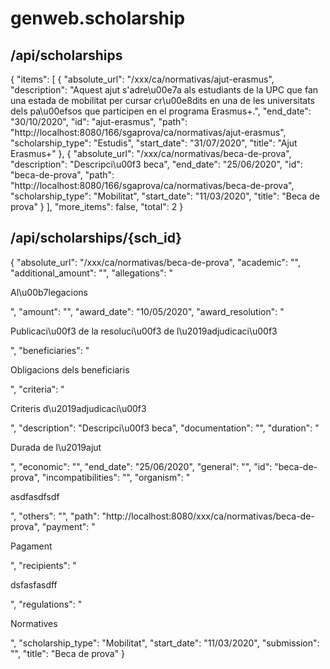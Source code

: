 # genweb.scholarship

## /api/scholarships

{
  "items": [
    {
      "absolute_url": "/xxx/ca/normativas/ajut-erasmus",
      "description": "Aquest ajut s'adre\u00e7a als estudiants de la UPC que fan una estada de mobilitat per cursar cr\u00e8dits en una de les universitats dels pa\u00efsos que participen en el programa Erasmus+.",
      "end_date": "30/10/2020",
      "id": "ajut-erasmus",
      "path": "http://localhost:8080/166/sgaprova/ca/normativas/ajut-erasmus",
      "scholarship_type": "Estudis",
      "start_date": "31/07/2020",
      "title": "Ajut Erasmus+"
    },
    {
      "absolute_url": "/xxx/ca/normativas/beca-de-prova", 
      "description": "Descripci\u00f3 beca",
      "end_date": "25/06/2020",
      "id": "beca-de-prova",
      "path": "http://localhost:8080/166/sgaprova/ca/normativas/beca-de-prova",
      "scholarship_type": "Mobilitat",
      "start_date": "11/03/2020",
      "title": "Beca de prova"
    }
  ],
  "more_items": false,
  "total": 2
}

## /api/scholarships/{sch_id}

{
  "absolute_url": "/xxx/ca/normativas/beca-de-prova",
  "academic": "",
  "additional_amount": "",
  "allegations": "<p>Al\u00b7legacions</p>",
  "amount": "",
  "award_date": "10/05/2020",
  "award_resolution": "<p>Publicaci\u00f3 de la resoluci\u00f3 de l\u2019adjudicaci\u00f3</p>",
  "beneficiaries": "<p>Obligacions dels beneficiaris</p>",
  "criteria": "<p>Criteris d\u2019adjudicaci\u00f3</p>",
  "description": "Descripci\u00f3 beca",
  "documentation": "",
  "duration": "<p>Durada de l\u2019ajut</p>",
  "economic": "",
  "end_date": "25/06/2020",
  "general": "",
  "id": "beca-de-prova",
  "incompatibilities": "",
  "organism": "<p>asdfasdfsdf</p>",
  "others": "",
  "path": "http://localhost:8080/xxx/ca/normativas/beca-de-prova",
  "payment": "<p>Pagament</p>",
  "recipients": "<p>dsfasfasdff</p>",
  "regulations": "<p>Normatives</p>",
  "scholarship_type": "Mobilitat",
  "start_date": "11/03/2020",
  "submission": "",
  "title": "Beca de prova"
}
